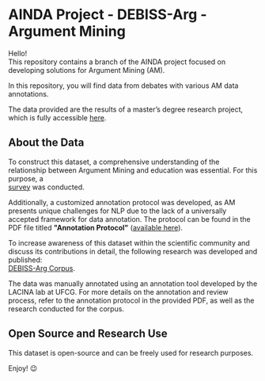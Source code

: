 # AINDA Project - DEBISS-Arg - Argument Mining  

Hello!  
This repository contains a branch of the AINDA project focused on developing solutions for Argument Mining (AM).  

In this repository, you will find data from debates with various AM data annotations.  

The data provided are the results of a master’s degree research project, which is fully accessible [here](https://example.com/research-document).  

## About the Data  

To construct this dataset, a comprehensive understanding of the relationship between Argument Mining and education was essential. For this purpose, a  
[survey](https://example.com/research-document) was conducted. 

Additionally, a customized annotation protocol was developed, as AM presents unique challenges for NLP due to the lack of a universally accepted framework for data annotation. The protocol can be found in the PDF file titled **"Annotation Protocol"** ([available here](https://example.com/protocol-file)).  

To increase awareness of this dataset within the scientific community and discuss its contributions in detail, the following research was developed and published:  
[DEBISS-Arg Corpus](https://example.com/research-document).  

The data was manually annotated using an annotation tool developed by the LACINA lab at UFCG. For more details on the annotation and review process, refer to the annotation protocol in the provided PDF, as well as the research conducted for the corpus.  

## Open Source and Research Use  

This dataset is open-source and can be freely used for research purposes.  

Enjoy! 😉  
